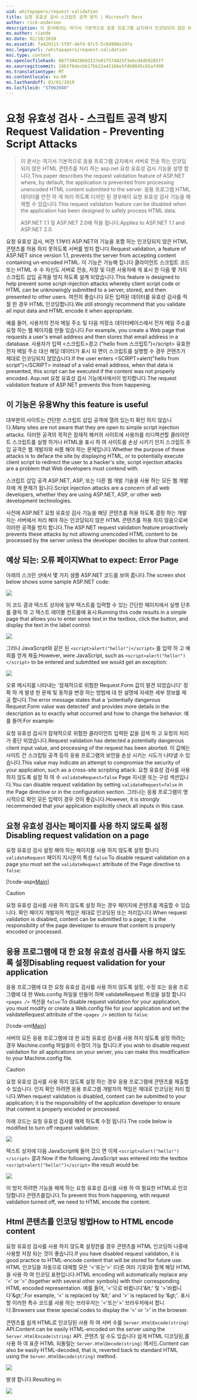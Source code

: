 ```yaml
---
uid: whitepapers/request-validation
title: 요청 유효성 검사-스크립트 공격 방지 | Microsoft Docs
author: rick-anderson
description: 이 문서에서는 여기서 기본적으로 응용 프로그램 금지에서 인코딩되지 않은 HTML 콘텐츠 submitt 처리 하는 asp.net 요청 유효성 검사 기능을 설명 하는 중...
ms.author: riande
ms.date: 02/10/2010
ms.assetid: fa429113-5f8f-4ef4-97c5-5c04900a19fa
msc.legacyurl: /whitepapers/request-validation
msc.type: content
ms.openlocfilehash: 087f30428602137e01f574825f3ebcd4db9285ff
ms.sourcegitcommit: 24b1f6decbb17bb22a45166e5fdb0845c65af498
ms.translationtype: MT
ms.contentlocale: ko-KR
ms.lasthandoff: 03/01/2019
ms.locfileid: "57063940"
---
```

<a name="request-validation---preventing-script-attacks"></a><span data-ttu-id="32d75-103">요청 유효성 검사 - 스크립트 공격 방지</span><span class="sxs-lookup"><span data-stu-id="32d75-103">Request Validation - Preventing Script Attacks</span></span>
====================
> <span data-ttu-id="32d75-104">이 문서는 여기서 기본적으로 응용 프로그램 금지에서 서버로 전송 하는 인코딩되지 않은 HTML 콘텐츠를 처리 하는 asp.net 요청 유효성 검사 기능을 설명 합니다.</span><span class="sxs-lookup"><span data-stu-id="32d75-104">This paper describes the request validation feature of ASP.NET where, by default, the application is prevented from processing unencoded HTML content submitted to the server.</span></span> <span data-ttu-id="32d75-105">응용 프로그램 HTML 데이터를 안전 하 게 처리 하도록 디자인 된 경우에이 요청 유효성 검사 기능을 해제할 수 있습니다.</span><span class="sxs-lookup"><span data-stu-id="32d75-105">This request validation feature can be disabled when the application has been designed to safely process HTML data.</span></span>
> 
> <span data-ttu-id="32d75-106">ASP.NET 1.1 및 ASP.NET 2.0에 적용 됩니다.</span><span class="sxs-lookup"><span data-stu-id="32d75-106">Applies to ASP.NET 1.1 and ASP.NET 2.0.</span></span>


<span data-ttu-id="32d75-107">요청 유효성 검사, 버전 1.1부터 ASP.NET의 기능을 포함 하는 인코딩되지 않은 HTML 콘텐츠를 허용 하지 못하도록 서버를 방지 합니다.</span><span class="sxs-lookup"><span data-stu-id="32d75-107">Request validation, a feature of ASP.NET since version 1.1, prevents the server from accepting content containing un-encoded HTML.</span></span> <span data-ttu-id="32d75-108">이 기능은 가능해 집니다 클라이언트 스크립트 코드 또는 HTML 수 수 자신도 서버로 전송, 저장 및 다른 사용자에 게 표시 한 다음 몇 가지 스크립트 삽입 공격을 방지 하도록 설계 되었습니다.</span><span class="sxs-lookup"><span data-stu-id="32d75-108">This feature is designed to help prevent some script-injection attacks whereby client script code or HTML can be unknowingly submitted to a server, stored, and then presented to other users.</span></span> <span data-ttu-id="32d75-109">여전히 좋습니다 모든 입력된 데이터를 유효성 검사를 적절 한 경우 HTML 인코딩합니다.</span><span class="sxs-lookup"><span data-stu-id="32d75-109">We still strongly recommend that you validate all input data and HTML encode it when appropriate.</span></span>

<span data-ttu-id="32d75-110">예를 들어, 사용자의 전자 메일 주소 및 다음 저장소 데이터베이스에서 전자 메일 주소를 요청 하는 웹 페이지를 만들 있습니다.</span><span class="sxs-lookup"><span data-stu-id="32d75-110">For example, you create a Web page that requests a user's email address and then stores that email address in a database.</span></span> <span data-ttu-id="32d75-111">사용자가 입력 &lt;스크립트&gt;경고 ("hello from 스크립트")&lt;/script&gt; 유효한 전자 메일 주소 대신 해당 데이터가 표시 되 면이 스크립트를 실행할 수 경우 콘텐츠가 제대로 인코딩되지 않았습니다.</span><span class="sxs-lookup"><span data-stu-id="32d75-111">If the user enters &lt;SCRIPT&gt;alert("hello from script")&lt;/SCRIPT&gt; instead of a valid email address, when that data is presented, this script can be executed if the content was not properly encoded.</span></span> <span data-ttu-id="32d75-112">Asp.net 요청 유효성 검사 기능에서에서이 방지합니다.</span><span class="sxs-lookup"><span data-stu-id="32d75-112">The request validation feature of ASP.NET prevents this from happening.</span></span>

## <a name="why-this-feature-is-useful"></a><span data-ttu-id="32d75-113">이 기능은 유용</span><span class="sxs-lookup"><span data-stu-id="32d75-113">Why this feature is useful</span></span>

<span data-ttu-id="32d75-114">대부분의 사이트는 간단한 스크립트 삽입 공격에 열려 있는지 확인 하지 않습니다.</span><span class="sxs-lookup"><span data-stu-id="32d75-114">Many sites are not aware that they are open to simple script injection attacks.</span></span> <span data-ttu-id="32d75-115">이러한 공격의 목적은 잠재적 해커의 사이트에 사용자를 리디렉션할 클라이언트 스크립트를 실행 하거나 HTML을 표시 하 여 사이트를 손상 시키기 인지 스크립트 주입 공격은 웹 개발자와 씨름 해야 하는 문제입니다.</span><span class="sxs-lookup"><span data-stu-id="32d75-115">Whether the purpose of these attacks is to deface the site by displaying HTML, or to potentially execute client script to redirect the user to a hacker's site, script injection attacks are a problem that Web developers must contend with.</span></span>

<span data-ttu-id="32d75-116">스크립트 삽입 공격 ASP.NET, ASP, 또는 다른 웹 개발 기술을 사용 하는 모든 웹 개발자에 게 문제가 됩니다.</span><span class="sxs-lookup"><span data-stu-id="32d75-116">Script injection attacks are a concern of all web developers, whether they are using ASP.NET, ASP, or other web development technologies.</span></span>

<span data-ttu-id="32d75-117">사전에 ASP.NET 요청 유효성 검사 기능을 해당 콘텐츠를 허용 하도록 결정 하는 개발자는 서버에서 처리 해야 하는 인코딩되지 않은 HTML 콘텐츠를 허용 하지 않음으로써 이러한 공격을 방지 합니다.</span><span class="sxs-lookup"><span data-stu-id="32d75-117">The ASP.NET request validation feature proactively prevents these attacks by not allowing unencoded HTML content to be processed by the server unless the developer decides to allow that content.</span></span>

## <a name="what-to-expect-error-page"></a><span data-ttu-id="32d75-118">예상 되는: 오류 페이지</span><span class="sxs-lookup"><span data-stu-id="32d75-118">What to expect: Error Page</span></span>

<span data-ttu-id="32d75-119">아래의 스크린 샷에서 몇 가지 샘플 ASP.NET 코드를 보여 줍니다.</span><span class="sxs-lookup"><span data-stu-id="32d75-119">The screen shot below shows some sample ASP.NET code:</span></span>

![](request-validation/_static/image1.png)

<span data-ttu-id="32d75-120">이 코드 결과 텍스트 상자에 일부 텍스트를 입력할 수 있는 간단한 페이지에서 실행 단추를 클릭 하 고 텍스트 레이블 컨트롤에 표시:</span><span class="sxs-lookup"><span data-stu-id="32d75-120">Running this code results in a simple page that allows you to enter some text in the textbox, click the button, and display the text in the label control:</span></span>

![](request-validation/_static/image2.png)

<span data-ttu-id="32d75-121">그러나 JavaScript와 같은 된 `<script>alert("hello!")</script>` 를 입력 하 고 예외를 얻게 제출:</span><span class="sxs-lookup"><span data-stu-id="32d75-121">However, were JavaScript, such as `<script>alert("hello!")</script>` to be entered and submitted we would get an exception:</span></span>

![](request-validation/_static/image3.png)

<span data-ttu-id="32d75-122">오류 메시지를 나타내는 '잠재적으로 위험한 Request.Form 값이 발견 되었습니다' 정확 하 게 발생 한 문제 및 동작을 변경 하는 방법에 대 한 설명에 자세한 세부 정보를 제공 합니다.</span><span class="sxs-lookup"><span data-stu-id="32d75-122">The error message states that a 'potentially dangerous Request.Form value was detected' and provides more details in the description as to exactly what occurred and how to change the behavior.</span></span> <span data-ttu-id="32d75-123">예를 들어:</span><span class="sxs-lookup"><span data-stu-id="32d75-123">For example:</span></span>

<span data-ttu-id="32d75-124">요청 유효성 검사가 잠재적으로 위험한 클라이언트 입력된 값을 검색 하 고 요청의 처리가 중단 되었습니다.</span><span class="sxs-lookup"><span data-stu-id="32d75-124">Request validation has detected a potentially dangerous client input value, and processing of the request has been aborted.</span></span> <span data-ttu-id="32d75-125">이 값에는 사이트 간 스크립팅 공격 등의 응용 프로그램의 보안을 손상 시키는 시도가 나타낼 수 있습니다.</span><span class="sxs-lookup"><span data-stu-id="32d75-125">This value may indicate an attempt to compromise the security of your application, such as a cross-site scripting attack.</span></span> <span data-ttu-id="32d75-126">요청 유효성 검사를 사용 하지 않도록 설정 하 여 수 `validateRequest=false` Page 지시문 또는 구성 섹션입니다.</span><span class="sxs-lookup"><span data-stu-id="32d75-126">You can disable request validation by setting `validateRequest=false` in the Page directive or in the configuration section.</span></span> <span data-ttu-id="32d75-127">그러나는 응용 프로그램이 명시적으로 확인 모든 입력이 경우 것이 좋습니다.</span><span class="sxs-lookup"><span data-stu-id="32d75-127">However, it is strongly recommended that your application explicitly check all inputs in this case.</span></span>

## <a name="disabling-request-validation-on-a-page"></a><span data-ttu-id="32d75-128">요청 유효성 검사는 페이지를 사용 하지 않도록 설정</span><span class="sxs-lookup"><span data-stu-id="32d75-128">Disabling request validation on a page</span></span>

<span data-ttu-id="32d75-129">요청 유효성 검사 설정 해야 하는 페이지를 사용 하지 않도록 설정 합니다 `validateRequest` 페이지 지시문의 특성 `false`:</span><span class="sxs-lookup"><span data-stu-id="32d75-129">To disable request validation on a page you must set the `validateRequest` attribute of the Page directive to `false`:</span></span>

[!code-aspx[Main](request-validation/samples/sample1.aspx)]

> [!CAUTION]
> <span data-ttu-id="32d75-130">요청 유효성 검사를 사용 하지 않도록 설정 하는 경우 페이지에 콘텐츠를 제출할 수 있습니다. 확인 페이지 개발자의 책임은 제대로 인코딩된 또는 처리입니다.</span><span class="sxs-lookup"><span data-stu-id="32d75-130">When request validation is disabled, content can be submitted to a page; it is the responsibility of the page developer to ensure that content is properly encoded or processed.</span></span>

## <a name="disabling-request-validation-for-your-application"></a><span data-ttu-id="32d75-131">응용 프로그램에 대 한 요청 유효성 검사를 사용 하지 않도록 설정</span><span class="sxs-lookup"><span data-stu-id="32d75-131">Disabling request validation for your application</span></span>

<span data-ttu-id="32d75-132">응용 프로그램에 대 한 요청 유효성 검사를 사용 하지 않도록 설정, 수정 또는 응용 프로그램에 대 한 Web.config 파일을 만들어 하며 validateRequest 특성을 설정 합니다 `<pages />` 섹션을 `false`:</span><span class="sxs-lookup"><span data-stu-id="32d75-132">To disable request validation for your application, you must modify or create a Web.config file for your application and set the validateRequest attribute of the `<pages />` section to `false`:</span></span>

[!code-xml[Main](request-validation/samples/sample2.xml)]

<span data-ttu-id="32d75-133">서버의 모든 응용 프로그램에 대 한 요청 유효성 검사를 사용 하지 않도록 설정 하려는 경우 Machine.config 파일을이 수정이 가능 합니다.</span><span class="sxs-lookup"><span data-stu-id="32d75-133">If you wish to disable request validation for all applications on your server, you can make this modification to your Machine.config file.</span></span>

> [!CAUTION]
> <span data-ttu-id="32d75-134">요청 유효성 검사를 사용 하지 않도록 설정 하는 경우 응용 프로그램에 콘텐츠를 제출할 수 있습니다. 인지 확인 하려면 응용 프로그램 개발자의 책임은 제대로 인코딩된 처리 합니다.</span><span class="sxs-lookup"><span data-stu-id="32d75-134">When request validation is disabled, content can be submitted to your application; it is the responsibility of the application developer to ensure that content is properly encoded or processed.</span></span>

<span data-ttu-id="32d75-135">아래 코드는 요청 유효성 검사를 해제 하도록 수정 됩니다.</span><span class="sxs-lookup"><span data-stu-id="32d75-135">The code below is modified to turn off request validation:</span></span>

![](request-validation/_static/image4.png)

<span data-ttu-id="32d75-136">텍스트 상자에 다음 JavaScript에 들어 갔으 면 이제 `<script>alert("hello!")</script>` 결과:</span><span class="sxs-lookup"><span data-stu-id="32d75-136">Now if the following JavaScript was entered into the textbox `<script>alert("hello!")</script>` the result would be:</span></span>

![](request-validation/_static/image5.png)

<span data-ttu-id="32d75-137">이 방지 하려면 기능을 해제 하는 요청 유효성 검사를 사용 하 여 필요한 HTML로 인코딩합니다 콘텐츠를입니다.</span><span class="sxs-lookup"><span data-stu-id="32d75-137">To prevent this from happening, with request validation turned off, we need to HTML encode the content.</span></span>

## <a name="how-to-html-encode-content"></a><span data-ttu-id="32d75-138">Html 콘텐츠를 인코딩 방법</span><span class="sxs-lookup"><span data-stu-id="32d75-138">How to HTML encode content</span></span>

<span data-ttu-id="32d75-139">요청 유효성 검사를 사용 하지 않도록 설정한를 경우 콘텐츠를 HTML 인코딩하 나중에 사용할 저장 되는 것이 좋습니다.</span><span class="sxs-lookup"><span data-stu-id="32d75-139">If you have disabled request validation, it is good practice to HTML-encode content that will be stored for future use.</span></span> <span data-ttu-id="32d75-140">HTML 인코딩을 자동으로 대체할 모든 '&lt;'또는'&gt;' (다른 여러 기호)와 함께 해당 HTML을 사용 하 여 인코딩 표현입니다.</span><span class="sxs-lookup"><span data-stu-id="32d75-140">HTML encoding will automatically replace any ‘&lt;' or ‘&gt;' (together with several other symbols) with their corresponding HTML encoded representation.</span></span> <span data-ttu-id="32d75-141">예를 들어, '&lt;'으로 바뀝니다'&amp;lt;' 및 '&gt;'바뀝니다'&amp;gt;'.</span><span class="sxs-lookup"><span data-stu-id="32d75-141">For example, ‘&lt;' is replaced by ‘&amp;lt;' and ‘&gt;' is replaced by ‘&amp;gt;'.</span></span> <span data-ttu-id="32d75-142">표시할 이러한 특수 코드를 사용 하는 브라우저는 '&lt;'또는'&gt;' 브라우저에서 합니다.</span><span class="sxs-lookup"><span data-stu-id="32d75-142">Browsers use these special codes to display the ‘&lt;' or ‘&gt;' in the browser.</span></span>

<span data-ttu-id="32d75-143">콘텐츠를 쉽게 HTML로 인코딩된 사용 하 여 서버 수를 `Server.HtmlEncode(string)` API.</span><span class="sxs-lookup"><span data-stu-id="32d75-143">Content can be easily HTML-encoded on the server using the `Server.HtmlEncode(string)` API.</span></span> <span data-ttu-id="32d75-144">콘텐츠 일 수도 있습니다 쉽게 HTML 디코딩된,를 사용 하 여 표준 HTML 되돌릴는 `Server.HtmlDecode(string)` 메서드.</span><span class="sxs-lookup"><span data-stu-id="32d75-144">Content can also be easily HTML-decoded, that is, reverted back to standard HTML using the `Server.HtmlDecode(string)` method.</span></span>

![](request-validation/_static/image6.png)

<span data-ttu-id="32d75-145">발생 합니다.</span><span class="sxs-lookup"><span data-stu-id="32d75-145">Resulting in:</span></span>

![](request-validation/_static/image7.png)
